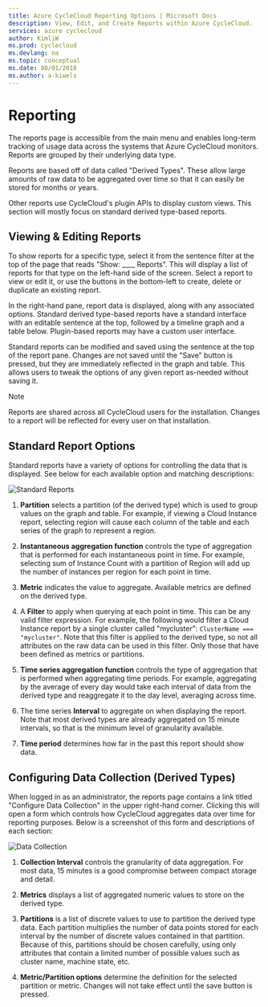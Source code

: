 ```yaml
---
title: Azure CycleCloud Reporting Options | Microsoft Docs
description: View, Edit, and Create Reports within Azure CycleCloud.
services: azure cyclecloud
author: KimliW
ms.prod: cyclecloud
ms.devlang: na
ms.topic: conceptual
ms.date: 08/01/2018
ms.author: a-kiwels
---
```


# Reporting

The reports page is accessible from the main menu and enables long­-term tracking of usage
data across the systems that Azure CycleCloud monitors. Reports are grouped by their underlying
data type.

Reports are based off of data called "Derived Types". These allow large amounts of raw
data to be aggregated over time so that it can easily be stored for months or years.

Other reports use CycleCloud's plugin APIs to display custom views. This section will mostly
focus on standard derived type­-based reports.

## Viewing & Editing Reports

To show reports for a specific type, select it from the sentence filter at the top of the page that
reads "Show: ____ Reports". This will display a list of reports for that type on the left­-hand side
of the screen. Select a report to view or edit it, or use the buttons in the bottom­-left to create,
delete or duplicate an existing report.

In the right­-hand pane, report data is displayed, along with any associated options.
Standard derived type­-based reports have a standard interface with an editable sentence at the
top, followed by a timeline graph and a table below. Plugin­-based reports may have a custom user interface.

Standard reports can be modified and saved using the sentence at the top of the report pane.
Changes are not saved until the "Save" button is pressed, but they are immediately reflected in
the graph and table. This allows users to tweak the options of any given report as­-needed
without saving it.

> [!NOTE]
> Reports are shared across all CycleCloud users for the installation. Changes to a report will be reflected for every user on that installation.

## Standard Report Options

Standard reports have a variety of options for controlling the data that is displayed. See below
for each available option and matching descriptions:

![Standard Reports](~/images/cyclecloud_admin_standard_reports.png)

1. **Partition** selects a partition (of the derived type) which is used to group values on the graph and table. For example, if viewing a Cloud Instance report, selecting region will cause each column of the table and each series of the graph to represent a region.

2. **Instantaneous aggregation function** controls the type of aggregation that is performed for each instantaneous point in time. For example, selecting sum of Instance Count with a partition of Region will add up the number of instances per region for each point in time.

3. **Metric** indicates the value to aggregate. Available metrics are defined on the derived type.

4. A **Filter** to apply when querying at each point in time. This can be any valid filter expression. For example, the following would filter a Cloud Instance report by a single cluster called "mycluster": `ClusterName === "mycluster"`. Note that this filter is applied to the derived type, so not all attributes on the raw data can be used in this filter. Only those that have been defined as metrics or partitions.

5. **Time series aggregation function** controls the type of aggregation that is performed when aggregating time periods. For example, aggregating by the average of every day would take each interval of data from the derived type and re­aggregate it to the day level, averaging across time.

6. The time series **Interval** to aggregate on when displaying the report. Note that most derived types are already aggregated on 15 minute intervals, so that is the minimum level of granularity available.

7. **Time period** determines how far in the past this report should show data.

## Configuring Data Collection (Derived Types)

When logged in as an administrator, the reports page contains a link titled "Configure Data
Collection" in the upper right­-hand corner. Clicking this will open a form which controls how
CycleCloud aggregates data over time for reporting purposes. Below is a screenshot of this
form and descriptions of each section:

![Data Collection](~/images/cyclecloud_admin_data_collection.png)

1. **Collection Interval** ­controls the granularity of data aggregation. For most data, 15 minutes is a good compromise between compact storage and detail.

2. **Metrics** ­displays a list of aggregated numeric values to store on the derived type.

3. **Partitions** ­is a list of discrete values to use to partition the derived type data. Each partition multiplies the number of data points stored for each interval by the number of discrete values contained in that partition. Because of this, partitions should be chosen carefully, using only attributes that contain a limited number of possible values such as cluster name, machine state, etc.

4. **Metric/Partition options** determine ­the definition for the selected partition or metric. Changes will not take effect until the save button is pressed.

